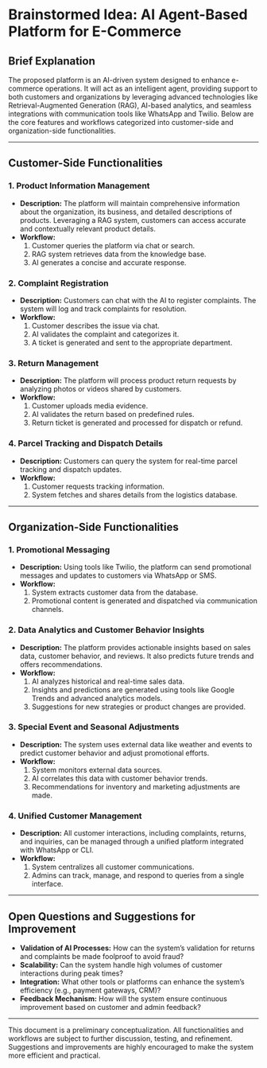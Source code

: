 # Brainstormed Idea: AI Agent-Based Platform for E-Commerce

## Brief Explanation

The proposed platform is an AI-driven system designed to enhance e-commerce operations. It will act as an intelligent agent, providing support to both customers and organizations by leveraging advanced technologies like Retrieval-Augmented Generation (RAG), AI-based analytics, and seamless integrations with communication tools like WhatsApp and Twilio. Below are the core features and workflows categorized into customer-side and organization-side functionalities.

---

## Customer-Side Functionalities

### 1. Product Information Management

- **Description:**
  The platform will maintain comprehensive information about the organization, its business, and detailed descriptions of products. Leveraging a RAG system, customers can access accurate and contextually relevant product details.
- **Workflow:**
  1. Customer queries the platform via chat or search.
  2. RAG system retrieves data from the knowledge base.
  3. AI generates a concise and accurate response.

### 2. Complaint Registration

- **Description:**
  Customers can chat with the AI to register complaints. The system will log and track complaints for resolution.
- **Workflow:**
  1. Customer describes the issue via chat.
  2. AI validates the complaint and categorizes it.
  3. A ticket is generated and sent to the appropriate department.

### 3. Return Management

- **Description:**
  The platform will process product return requests by analyzing photos or videos shared by customers.
- **Workflow:**
  1. Customer uploads media evidence.
  2. AI validates the return based on predefined rules.
  3. Return ticket is generated and processed for dispatch or refund.

### 4. Parcel Tracking and Dispatch Details

- **Description:**
  Customers can query the system for real-time parcel tracking and dispatch updates.
- **Workflow:**
  1. Customer requests tracking information.
  2. System fetches and shares details from the logistics database.

---

## Organization-Side Functionalities

### 1. Promotional Messaging

- **Description:**
  Using tools like Twilio, the platform can send promotional messages and updates to customers via WhatsApp or SMS.
- **Workflow:**
  1. System extracts customer data from the database.
  2. Promotional content is generated and dispatched via communication channels.

### 2. Data Analytics and Customer Behavior Insights

- **Description:**
  The platform provides actionable insights based on sales data, customer behavior, and reviews. It also predicts future trends and offers recommendations.
- **Workflow:**
  1. AI analyzes historical and real-time sales data.
  2. Insights and predictions are generated using tools like Google Trends and advanced analytics models.
  3. Suggestions for new strategies or product changes are provided.

### 3. Special Event and Seasonal Adjustments

- **Description:**
  The system uses external data like weather and events to predict customer behavior and adjust promotional efforts.
- **Workflow:**
  1. System monitors external data sources.
  2. AI correlates this data with customer behavior trends.
  3. Recommendations for inventory and marketing adjustments are made.

### 4. Unified Customer Management

- **Description:**
  All customer interactions, including complaints, returns, and inquiries, can be managed through a unified platform integrated with WhatsApp or CLI.
- **Workflow:**
  1. System centralizes all customer communications.
  2. Admins can track, manage, and respond to queries from a single interface.

---

## Open Questions and Suggestions for Improvement

- **Validation of AI Processes:** How can the system’s validation for returns and complaints be made foolproof to avoid fraud?
- **Scalability:** Can the system handle high volumes of customer interactions during peak times?
- **Integration:** What other tools or platforms can enhance the system’s efficiency (e.g., payment gateways, CRM)?
- **Feedback Mechanism:** How will the system ensure continuous improvement based on customer and admin feedback?

---

This document is a preliminary conceptualization. All functionalities and workflows are subject to further discussion, testing, and refinement. Suggestions and improvements are highly encouraged to make the system more efficient and practical.
